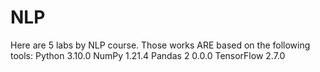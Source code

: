 # NLP

Here are 5 labs by NLP course.
Those works ARE based on the following tools:
Python 3.10.0
NumPy 1.21.4
Pandas 2 0.0.0
TensorFlow 2.7.0

